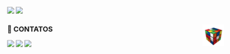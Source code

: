 <div>
  <p>
    <img height="170em" src="https://github-readme-stats.vercel.app/api/top-langs/?username=barbarabr1to&layout=compact&theme=write"/>
    <img height="170em" src="https://github-readme-stats.vercel.app/api?username=barbarabr1to&layout=compact&theme=write"/>
  </p>
</div>

<div style="display: inline_block">  
  <img src="cube.gif" width="50px" align="right" alt="Computador iuriCode">
  <b><h3>📱 CONTATOS</h3></b> 
  <a href="https://www.linkedin.com/in/barbarabritosz/"> <img height="25" src="https://img.shields.io/badge/LinkedIn-0077B5?style=for-the-badge&logo=linkedin&logoColor=white"></a> 
  <a href="https://www.facebook.com/messages/t/100005598944559/"> <img height="25" src="https://img.shields.io/badge/Messenger-00B2FF?style=for-thebadge&logo=messenger&logoColor=white"></a> 
  <a href = "mailto: barbarabritosz@hotmail.com"> <img height="25" src="https://img.shields.io/badge/Gmail-D14836?style=for-the-badge&logo=gmail&logoColor=white"></a>
</div>
